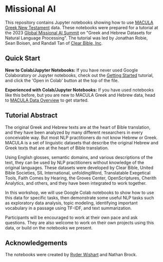 # Missional AI

This repository contains Jupyter notebooks showing how to use [MACULA
Greek New Testament](https://github.com/Clear-Bible/macula-greek)
data. These notebooks were prepared for a tutorial at the 2023 [Global
Missional AI Summit](https://missional.ai/) on "Greek and Hebrew
Datasets for Natural Language Processing". The tutorial was led by
Jonathan Robie, Sean Boisen, and Randall Tan of [Clear Bible,
Inc](https://www.clear.bible/).

## Quick Start

**New to Colab/Jupyter Notebooks:** If you have never used Google Colaboratory or Jupyter notebooks, check out the [Getting Started](https://github.com/Clear-Bible/missional-ai/blob/main/00_getting_started.ipynb) tutorial, and click the 'Open in Colab' button at the top of the file.

**Experienced with Colab/Jupyter Notebooks:** If you have used notebooks like this before, but you are new to MACULA Greek and Hebrew data, head to [MACULA Data Overview](https://github.com/Clear-Bible/missional-ai/blob/main/01_macula_data_overview.ipynb) to get started.

## Tutorial Abstract

The original Greek and Hebrew texts are at the heart of Bible
translation, and they have been analyzed by many different researchers
in every conceivable way. But most NLP practitioners do not know
Hebrew or Greek. MACULA is a set of linguistic datasets that describe
the original Hebrew and Greek texts that are at the heart of Bible
translation.

Using English glosses, semantic domains, and various descriptions of
the text, they can be used by NLP practitioners without knowledge of
the original languages. These datasets were developed by Clear Bible,
United Bible Societies, SIL International, unfoldingWord, Translatable
Exegetical Tools, Faith Comes by Hearing, the Groves Center,
OpenScriptures, Cherith Analytics, and others, and they have been
integrated to work together.

In this workshop, we will use Google Colab notebooks to show how to
use this data for specific tasks, then demonstrate some useful NLP
tasks such as exploratory data analysis, topic modeling, identifying
important vocabulary in a passage using TF-IDF, and text summarization.

Participants will be encouraged to work at their own pace and ask
questions.  They are also welcome to work on their own projects using
this data, or build on the notebooks we present.

## Acknowledgements

The notebooks were created by [Ryder
Wishart](https://github.com/ryderwishart) and Nathan Brock.

